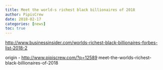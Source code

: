 ```yaml
---
title: Meet the world-s richest black billionaires of 2018
author: PipisCrew
date: 2018-02-17
categories: [news]
toc: true
---
```


http://www.businessinsider.com/worlds-richest-black-billionaires-forbes-list-2018-2

origin - http://www.pipiscrew.com/?p=12589 meet-the-worlds-richest-black-billionaires-of-2018
